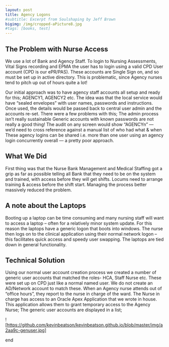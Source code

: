 ```yaml
---
layout: post
title: Agency Logons
#subtitle: Excerpt from Soulshaping by Jeff Brown
bigimg: /img/cropped-aPicture8.jpg
#tags: [books, test]
---
```

## The Problem with Nurse Access

We use a lot of Bank and Agency Staff.
To login to Nursing Assessments, Vital Signs recording and EPMA the user has to login using a valid CPD User account (CPD is our ePR/PAS).
These accounts are Single Sign on, and so must be set up in active directory. This is problematic, since Agency nurses tend to pitch up out of hours quite a lot!

Our initial approach was to have agency staff accounts all setup and ready for this; AGENCY1, AGENCY2 etc.
The idea was that the local service would have “sealed envelopes” with user names, passwords and instructions. Once used, the details would be passed back to central user admin and the accounts re-set. There were a few problems with this;
The admin process isn’t really sustainable
Generic accounts with known passwords are not really a good thing!
The audit on any screen would show “AGENCYn” — we’d need to cross reference against a manual list of who had what & when
These agency logins can be shared i.e. more than one user using an agency login concurrently
overall — a pretty poor approach.

## What We Did
First thing was that the Nurse Bank Management and Medical Staffing got a grip as far as possible telling all Bank that they need to be on the system and trained, with access before they will get shifts. Locums need to arrange training & access  before the shift start.
Managing the process better massively reduced the problem.

## A note about the Laptops
Booting up a laptop can be time consuming and many nursing staff will want to access a laptop – often for a relatively minor system update. For this reason the laptops have a generic logon that boots into windows. The nurse then logs on to the clinical application using their normal network logon – this facilitates quick access and speedy user swapping. The laptops are tied down in general functionality.

## Technical Solution
Using our normal user account creation process we created a number of generic user accounts that matched the roles- HCA, Staff Nurse etc. These were set up on CPD just like a normal named user.
We do not create an AD/Network account to match these.
When an Agency nurse attends out of “office hours”, they report to the nurse in charge of the ward. The Nurse in charge has access to an Oracle Apex Application that we wrote in house. This application allows them to grant temporary access to the Agency Nurse;
The generic user accounts are displayed in a list;

 ![https://github.com/kevinbeatson/kevinbeatson.github.io/blob/master/img/a2aa9c-genuser.jpg]
 
 end
 
